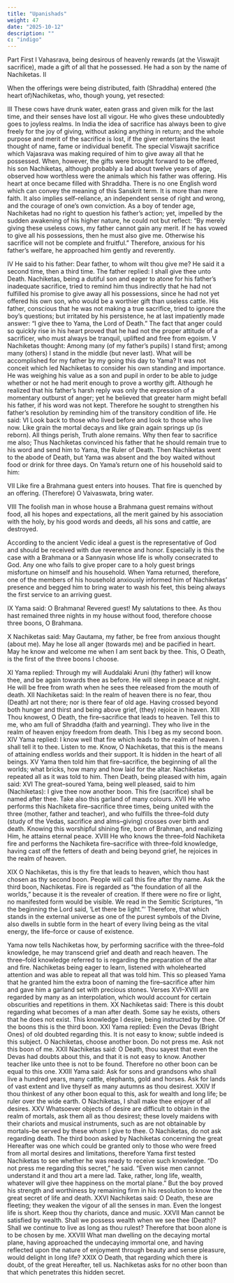 ```yaml
---
title: "Upanishads"
weight: 47
date: "2025-10-12"
description: ""
c: "indigo"
---
```



Part First
I
Vahasrava, being desirous of heavenly rewards (at the Viswajit sacrifice), made a gift of all
that he possessed. He had a son by the name of Nachiketas.
II

When the offerings were being distributed, faith (Shraddha) entered (the heart
of)Nachiketas, who, though young, yet resected:

III
These cows have drunk water, eaten grass and given milk for the last time, and their
senses have lost all vigour. He who gives these undoubtedly goes to joyless realms.
In India the idea of sacrifice has always been to give freely for the joy of giving, without
asking anything in return; and the whole purpose and merit of the sacrifice is lost, if the
giver entertains the least thought of name, fame or individual benefit. The special Viswajit
sacrifice which Vajasrava was making required of him to give away all that he possessed.
When, however, the gifts were brought forward to be offered, his son Nachiketas, although
probably a lad about twelve years of age, observed how worthless were the animals which
his father was offering. His heart at once became filled with Shraddha. There is no one
English word which can convey the meaning of this Sanskrit term. It is more than mere
faith. It also implies self–reliance, an independent sense of right and wrong, and the
courage of one’s own conviction. As a boy of tender age, Nachiketas had no right to
question his father’s action; yet, impelled by the sudden awakening of his higher nature, he
could not but reflect: “By merely giving these useless cows, my father cannot gain any
merit. If he has vowed to give all his possessions, then he must also give me. Otherwise
his sacrifice will not be complete and fruitful.” Therefore, anxious for his father’s welfare,
he approached him gently and reverently.

IV
He said to his father: Dear father, to whom wilt thou give me? He said it a second time,
then a third time. The father replied: I shall give thee unto Death.
Nachiketas, being a dutiful son and eager to atone for his father’s inadequate sacrifice,
tried to remind him thus indirectly that he had not fulfilled his promise to give away all his
possessions, since he had not yet offered his own son, who would be a worthier gift than
useless cattle. His father, conscious that he was not making a true sacrifice, tried to ignore
the boy’s questions; but irritated by his persistence, he at last impatiently made answer: “I
give thee to Yama, the Lord of Death.” The fact that anger could so quickly rise in his heart
proved that he had not the proper attitude of a sacrificer, who must always be tranquil,
uplifted and free from egoism.
V
Nachiketas thought: Among many (of my father’s pupils) I stand first; among many (others)
I stand in the middle (but never last). What will be accomplished for my father by my going
this day to Yama?
It was not conceit which led Nachiketas to consider his own standing and importance. He
was weighing his value as a son and pupil in order to be able to judge whether or not he
had merit enough to prove a worthy gift. Although he realized that his father’s harsh reply
was only the expression of a momentary outburst of anger; yet he believed that greater
harm might befall his father, if his word was not kept. Therefore he sought to strengthen
his father’s resolution by reminding him of the transitory condition of life. He said:
VI
Look back to those who lived before and look to those who live now. Like grain the mortal
decays and like grain again springs up (is reborn).
All things perish, Truth alone remains. Why then fear to sacrifice me also; Thus Nachiketas
convinced his father that he should remain true to his word and send him to Yama, the
Ruler of Death. Then Nachiketas went to the abode of Death, but Yama was absent and
the boy waited without food or drink for three days. On Yama’s return one of his household
said to him:

VII
Like fire a Brahmana guest enters into houses. That fire is quenched by an offering.
(Therefore) O Vaivaswata, bring water.

VIII
The foolish man in whose house a Brahmana guest remains without food, all his hopes
and expectations, all the merit gained by his association with the holy, by his good words
and deeds, all his sons and cattle, are destroyed.

According to the ancient Vedic ideal a guest is the representative of God and should be
received with due reverence and honor. Especially is this the case with a Brahmana or a
Sannyasin whose life is wholly consecrated to God. Any one who fails to give proper care
to a holy guest brings misfortune on himself and his household. When Yama returned,
therefore, one of the members of his household anxiously informed him of Nachiketas’
presence and begged him to bring water to wash his feet, this being always the first
service to an arriving guest.

IX
Yama said: O Brahmana! Revered guest! My salutations to thee. As thou hast remained
three nights in my house without food, therefore choose three boons, O Brahmana.

X
Nachiketas said: May Gautama, my father, be free from anxious thought (about me). May
he lose all anger (towards me) and be pacified in heart. May he know and welcome me
when I am sent back by thee. This, O Death, is the first of the three boons I choose.

XI
Yama replied: Through my will Auddalaki Aruni (thy father) will know thee, and be again
towards thee as before. He will sleep in peace at night. He will be free from wrath when he
sees thee released from the mouth of death.
XII
Nachiketas said: In the realm of heaven there is no fear, thou (Death) art not there; nor is
there fear of old age. Having crossed beyond both hunger and thirst and being above grief,
(they) rejoice in heaven.
XIII
Thou knowest, O Death, the fire–sacrifice that leads to heaven. Tell this to me, who am full
of Shraddha (faith and yearning). They who live in the realm of heaven enjoy freedom from
death. This I beg as my second boon.
XIV
Yama replied: I know well that fire which leads to the realm of heaven. I shall tell it to thee.
Listen to me. Know, O Nachiketas, that this is the means of attaining endless worlds and
their support. It is hidden in the heart of all beings.
XV
Yama then told him that fire–sacrifice, the beginning of all the worlds; what bricks, how
many and how laid for the altar. Nachiketas repeated all as it was told to him. Then Death,
being pleased with him, again said:
XVI
The great–soured Yama, being well pleased, said to him (Nachiketas): I give thee now
another boon. This fire (sacrifice) shall be named after thee. Take also this garland of
many colours.
XVII
He who performs this Nachiketa fire–sacrifice three times, being united with the three
(mother, father and teacher), and who fulfills the three–fold duty (study of the Vedas,
sacrifice and alms–giving) crosses over birth and death. Knowing this worshipful shining
fire, born of Brahman, and realizing Him, he attains eternal peace.
XVIII
He who knows the three–fold Nachiketa fire and performs the Nachiketa fire–sacrifice with
three–fold knowledge, having cast off the fetters of death and being beyond grief, he
rejoices in the realm of heaven.

XIX
O Nachiketas, this is thy fire that leads to heaven, which thou hast chosen as thy second
boon. People will call this fire after thy name. Ask the third boon, Nachiketas.
Fire is regarded as “the foundation of all the worlds,” because it is the revealer of creation.
If there were no fire or light, no manifested form would be visible. We read in the Semitic
Scriptures, “In the beginning the Lord said, ‘Let there be light.”‘ Therefore, that which
stands in the external universe as one of the purest symbols of the Divine, also dwells in
subtle form in the heart of every living being as the vital energy, the life–force or cause of
existence.

Yama now tells Nachiketas how, by performing sacrifice with the three–fold knowledge, he
may transcend grief and death and reach heaven. The three–fold knowledge referred to is
regarding the preparation of the altar and fire. Nachiketas being eager to learn, listened
with wholehearted attention and was able to repeat all that was told him. This so pleased
Yama that he granted him the extra boon of naming the fire–sacrifice after him and gave
him a garland set with precious stones.
Verses XVI–XVIII are regarded by many as an interpolation, which would account for
certain obscurities and repetitions in them.
XX
Nachiketas said: There is this doubt regarding what becomes of a man after death. Some
say he exists, others that he does not exist. This knowledge I desire, being instructed by
thee. Of the boons this is the third boon.
XXI
Yama replied: Even the Devas (Bright Ones) of old doubted regarding this. It is not easy to
know; subtle indeed is this subject. O Nachiketas, choose another boon. Do not press me.
Ask not this boon of me.
XXII
Nachiketas said: O Death, thou sayest that even the Devas had doubts about this, and
that it is not easy to know. Another teacher like unto thee is not to be found. Therefore no
other boon can be equal to this one.
XXIII
Yama said: Ask for sons and grandsons who shall live a hundred years, many cattle,
elephants, gold and horses. Ask for lands of vast extent and live thyself as many autumns
as thou desirest.
XXIV
If thou thinkest of any other boon equal to this, ask for wealth and long life; be ruler over
the wide earth. O Nachiketas, I shall make thee enjoyer of all desires.
XXV
Whatsoever objects of desire are difficult to obtain in the realm of mortals, ask them all as
thou desirest; these lovely maidens with their chariots and musical instruments, such as
are not obtainable by mortals–be served by these whom I give to thee. O Nachiketas, do
not ask regarding death.
The third boon asked by Nachiketas concerning the great Hereafter was one which could
be granted only to those who were freed from all mortal desires and limitations, therefore
Yama first tested Nachiketas to see whether he was ready to receive such knowledge. “Do
not press me regarding this secret,” he said. “Even wise men cannot understand it and
thou art a mere lad. Take, rather, long life, wealth, whatever will give thee happiness on
the mortal plane.” But the boy proved his strength and worthiness by remaining firm in his
resolution to know the great secret of life and death.
XXVI
Nachiketas said: O Death, these are fleeting; they weaken the vigour of all the senses in
man. Even the longest life is short. Keep thou thy chariots, dance and music.
XXVII
Man cannot be satisfied by wealth. Shall we possess wealth when we see thee (Death)?
Shall we continue to live as long as thou rulest? Therefore that boon alone is to be chosen
by me.
XXVIII
What man dwelling on the decaying mortal plane, having approached the undecaying
immortal one, and having reflected upon the nature of enjoyment through beauty and
sense pleasure, would delight in long life?
XXIX
O Death, that regarding which there is doubt, of the great Hereafter, tell us. Nachiketas
asks for no other boon than that which penetrates this hidden secret.
